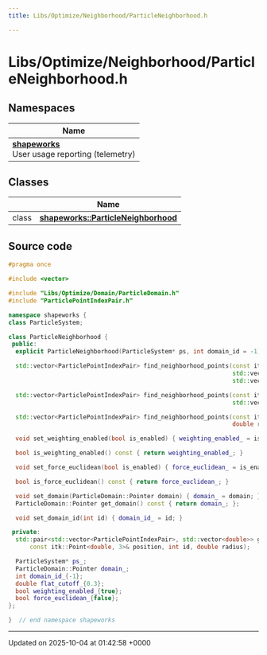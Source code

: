 ```yaml
---
title: Libs/Optimize/Neighborhood/ParticleNeighborhood.h

---
```


# Libs/Optimize/Neighborhood/ParticleNeighborhood.h



## Namespaces

| Name           |
| -------------- |
| **[shapeworks](../Namespaces/namespaceshapeworks.md)** <br>User usage reporting (telemetry)  |

## Classes

|                | Name           |
| -------------- | -------------- |
| class | **[shapeworks::ParticleNeighborhood](../Classes/classshapeworks_1_1ParticleNeighborhood.md)**  |




## Source code

```cpp
#pragma once

#include <vector>

#include "Libs/Optimize/Domain/ParticleDomain.h"
#include "ParticlePointIndexPair.h"

namespace shapeworks {
class ParticleSystem;

class ParticleNeighborhood {
 public:
  explicit ParticleNeighborhood(ParticleSystem* ps, int domain_id = -1) : ps_(ps), domain_id_(domain_id) {}

  std::vector<ParticlePointIndexPair> find_neighborhood_points(const itk::Point<double, 3>& position, int id,
                                                               std::vector<double>& weights,
                                                               std::vector<double>& distances, double radius);

  std::vector<ParticlePointIndexPair> find_neighborhood_points(const itk::Point<double, 3>& position, int id,
                                                               std::vector<double>& weights, double radius);

  std::vector<ParticlePointIndexPair> find_neighborhood_points(const itk::Point<double, 3>& position, int id,
                                                               double radius);

  void set_weighting_enabled(bool is_enabled) { weighting_enabled_ = is_enabled; }

  bool is_weighting_enabled() const { return weighting_enabled_; }

  void set_force_euclidean(bool is_enabled) { force_euclidean_ = is_enabled; }

  bool is_force_euclidean() const { return force_euclidean_; }

  void set_domain(ParticleDomain::Pointer domain) { domain_ = domain; };
  ParticleDomain::Pointer get_domain() const { return domain_; };

  void set_domain_id(int id) { domain_id_ = id; }

 private:
  std::pair<std::vector<ParticlePointIndexPair>, std::vector<double>> get_points_in_sphere(
      const itk::Point<double, 3>& position, int id, double radius);

  ParticleSystem* ps_;
  ParticleDomain::Pointer domain_;
  int domain_id_{-1};
  double flat_cutoff_{0.3};
  bool weighting_enabled_{true};
  bool force_euclidean_{false};
};

}  // end namespace shapeworks
```


-------------------------------

Updated on 2025-10-04 at 01:42:58 +0000
